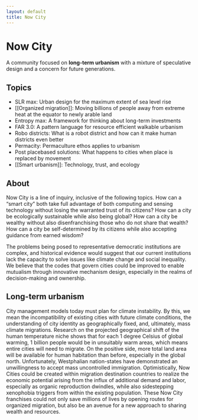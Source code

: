 ```yaml
---
layout: default
title: Now City
---
```


# Now City

A community focused on **long-term urbanism** with a mixture of speculative design and a concern for future generations.

## Topics
- SLR max: Urban design for the maximum extent of sea level rise
- [[Organized migration]]: Moving billions of people away from extreme heat at the equator to newly arable land
- Entropy max: A framework for thinking about long-term investments
- FAR 3.0: A pattern language for resource efficient walkable urbanism
- Robo districts: What is a robot district and how can it make human districts even better
- Permacity: Permaculture ethos applies to urbanism
- Post placebased solutions: What happens to cities when place is replaced by movement
- [[Smart urbanism]]: Technology, trust, and ecology

## About

Now City is a line of inquiry, inclusive of the following topics. How can a “smart city” both take full advantage of both computing and sensing technology without losing the warranted trust of its citizens? How can a city be ecologically sustainable while also being global? How can a city be wealthy without also disenfranchising those who do not share that wealth? How can a city be self-determined by its citizens while also accepting guidance from earned wisdom?

The problems being posed to representative democratic institutions are complex, and historical evidence would suggest that our current institutions lack the capacity to solve issues like climate change and social inequality. We believe that the codes that govern cities could be improved to enable mutualism through innovative mechanism design, especially in the realms of decision-making and ownership. 

## Long-term urbanism

City management models today must plan for climate instability. By this, we mean the incompatibility of existing cities with future climate conditions, the understanding of city identity as geographically fixed, and, ultimately, mass climate migrations. Research on the projected geographical shift of the human temperature niche shows that for each 1 degree Celsius of global warming, 1 billion people would be in unsuitably warm areas, which means entire cities will need to migrate. On the positive side, more total land area will be available for human habitation than before, especially in the global north. Unfortunately, Westphalian nation-states have demonstrated an unwillingness to accept mass uncontrolled immigration. Optimistically, Now Cities could be created within migration destination countries to realize the economic potential arising from the influx of additional demand and labor, especially as organic reproduction dwindles, while also sidestepping xenophobia triggers from within the existing population. These Now City franchises could not only save millions of lives by opening routes for organized migration, but also be an avenue for a new approach to sharing wealth and resources.